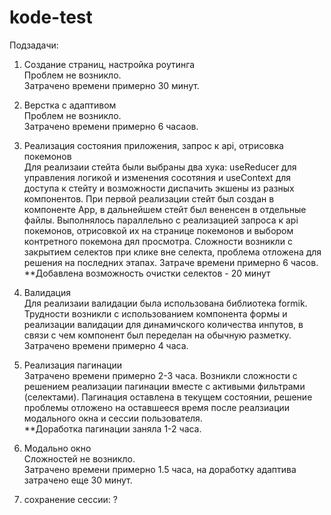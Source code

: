 # kode-test
Подзадачи:
1. Создание страниц, настройка роутинга <br>
  Проблем не возникло. <br>
  Затрачено времени примерно 30 минут. <br>

2. Верстка с адаптивом <br>
  Проблем не возникло. <br>
  Затрачено времени примерно 6 часаов. <br>


3. Реализация состояния приложения, запрос к api, отрисовка покемонов <br>
  Для реализаии стейта были выбраны два хука: useReducer для управления логикой и изменения сосотяния и 
  useContext для доступа к стейту и возможности диспачить экшены из разных компонентов. При первой реализации 
  стейт был создан в компоненте App, в дальнейшем стейт был вененсен в отдельные файлы. Выполнялось параллельно с 
  реализацией запроса к api покемонов, отрисовкой их на странице покемонов и выбором контретного покемона дял просмотра.
  Сложности возникли с закрытием селектов при клике вне селекта, проблема отложена для решения на последних этапах.
  Затраче времени примерно 6 часов. <br>
    **Добавлена возможность очистки селектов - 20 минут <br>

4. Валидация <br>
  Для реализаии валидации была использована библиотека formik. Трудности возникли с использованием
  компонента формы и реализации валидации для динамичского количества инпутов, в связи с чем компонент был
  переделан на обычную разметку. <br>
  Затрачено времени примерно 4 часа. <br>
  
5. Реализация пагинации <br>
  Затрачено времени примерно 2-3 часа. Возникли сложности с решением реализации пагинации вместе с активыми фильтрами (селектами).
  Пагинация оставлена в текущем состоянии, решение проблемы отложено на оставшееся время после реалзиации модального окна и сессии пользователя. <br>
    **Доработка пагинации заняла 1-2 часа. <br>

6. Модально окно <br>
  Сложностей не возникло. <br>
  Затрачено времени примерно 1.5 часа, на доработку адаптива затрачено еще 30 минут. <br>

7. сохранение сессии: ? <br>